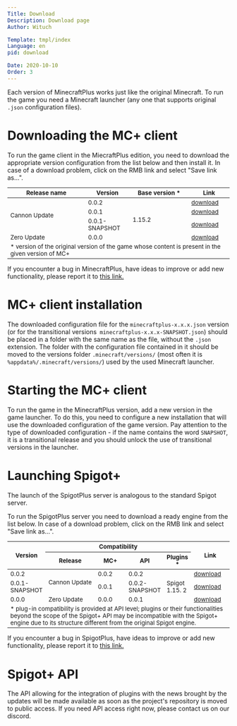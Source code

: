 ```yaml
---
Title: Download
Description: Download page
Author: Wituch

Template: tmpl/index
Language: en
pid: download

Date: 2020-10-10
Order: 3
---
```


<style>
table {
    width: 100%;
    font-size: 10pt;
}
th, td {
    vertical-align: middle;
}
</style>

Each version of MinecraftPlus works just like the original Minecraft. To run the game you need a Minecraft launcher (any one that supports original `.json` configuration files).

# Downloading the MC+ client

To run the game client in the MiecraftPlus edition, you need to download the appropriate version configuration from the list below and then install it.
In case of a download problem, click on the RMB link and select "Save link as...".

<table>
    <colgroup>
        <col style = "width: 35%">
        <col style = "width: auto">
        <col style = "width: 100pt">
        <col style = "width: 70pt">
    </colgroup>
    <thead> <tr> <th> Release name </th> <th> Version </th> <th> Base version * </th> <th> Link </th> </tr> </thead>
    <tbody>
      <tr>
        <td rowspan = "3"> Cannon Update </td>
        <td> 0.0.2 </td> <td rowspan = "4"> 1.15.2 </td>
        <td> <a download href="%assets_url%/downloads/minecraft/minecraftplus-0.0.2.json"> download </a> </td>
      </tr>
      <tr>
        <td> 0.0.1 </td>
        <td> <a download href="%assets_url%/downloads/minecraft/minecraftplus-0.0.1.json"> download </a> </td>
      </tr>
      <tr>
        <td> 0.0.1-SNAPSHOT </td>
        <td> <a download href="%assets_url%/downloads/minecraft/minecraftplus-0.0.1-SNAPSHOT.json"> download </a> </td>
      </tr>
      <tr>
        <td> Zero Update </td>
        <td> 0.0.0 </td>
        <td> <a download href="%assets_url%/downloads/minecraft/minecraftplus-0.0.0.json"> download </a> </td>
      </tr>
      <tr> <td colspan = "4"> * version of the original version of the game whose content is present in the given version of MC+ </td> </tr>
    </tbody>
</table>

If you encounter a bug in MinecraftPlus, have ideas to improve or add new functionality, please report it to <a href="https://bitbucket.org/minecraftplus/minecraftplus/issues" target="_blank"> this link. </a>

# MC+ client installation

The downloaded configuration file for the `minecraftplus-x.x.x.json` version (or for the transitional versions` minecraftplus-x.x.x-SNAPSHOT.json`) should be placed in a folder with the same name as the file, without the `.json` extension.
The folder with the configuration file contained in it should be moved to the versions folder `.minecraft/versions/` (most often it is `%appdata%/.minecraft/versions/`) used by the used Minecraft launcher.

# Starting the MC+ client

To run the game in the MinecraftPlus version, add a new version in the game launcher. To do this, you need to configure a new installation that will use the downloaded configuration of the game version.
Pay attention to the type of downloaded configuration - if the name contains the word `SNAPSHOT`, it is a transitional release and you should unlock the use of transitional versions in the launcher.

# Launching Spigot+

The launch of the SpigotPlus server is analogous to the standard Spigot server.

To run the SpigotPlus server you need to download a ready engine from the list below.
In case of a download problem, click on the RMB link and select "Save link as...".

<table>
    <colgroup>
        <col style = "width: auto">
        <col style = "width: 100pt">
        <col style = "width: 60pt">
        <col style = "width: auto">
        <col style = "width: auto">
        <col style = "width: 70pt">
    </colgroup>
    <thead>
        <tr> <th rowspan = "2"> Version </th> <th colspan = "4"> Compatibility </th> <th rowspan = "2"> Link </th> </tr>
        <tr> <th> Release </th> <th> MC+ </th> <th> API </th> <th> Plugins * </th> </tr>
    </thead>
    <tbody>
      <tr>
        <td> 0.0.2 </td>
        <td rowspan = "2"> Cannon Update </td> <td> 0.0.2 </td> <td> 0.0.2 </td> <td rowspan = "3" colspan = "1"> Spigot 1.15. 2 </td>
        <td> <a download href="%assets_url%/downloads/spigotplus/spigotplus-0.0.2.jar"> download </a> </td>
      </tr>
      <tr>
        <td> 0.0.1-SNAPSHOT </td>
        <td> 0.0.1 </td> <td> 0.0.2-SNAPSHOT </td>
        <td> <a download href="%assets_url%/downloads/spigotplus/spigotplus-0.0.1-SNAPSHOT.jar"> download </a> </td>
      </tr>
      <tr>
        <td> 0.0.0 </td>
        <td> Zero Update </td> <td> 0.0.0 </td> <td> 0.0.1 </td>
        <td> <a download href="%assets_url%/downloads/spigotplus/spigotplus-0.0.0.jar"> download </a> </td>
      </tr>
      <tr><td colspan = "6">* plug-in compatibility is provided at API level; plugins or their functionalities beyond the scope of the Spigot+ API may be incompatible with the Spigot+ engine due to its structure different from the original Spigot engine.</td></tr>
    </tbody>
</table>

If you encounter a bug in SpigotPlus, have ideas to improve or add new functionality, please report it to <a href="https://bitbucket.org/minecraftplus/spigotplus/issues" target="_blank">this link.</a>

# Spigot+ API

The API allowing for the integration of plugins with the news brought by the updates will be made available as soon as the project's repository is moved to public access.
If you need API access right now, please contact us on our discord.
